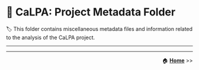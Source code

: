 # :open_file_folder: CaLPA: Project Metadata Folder

:label: This folder contains miscellaneous metadata files and information related to the analysis of the CaLPA project.

----


----

<div align="right">

:house: [**Home**](../) >>
</div>